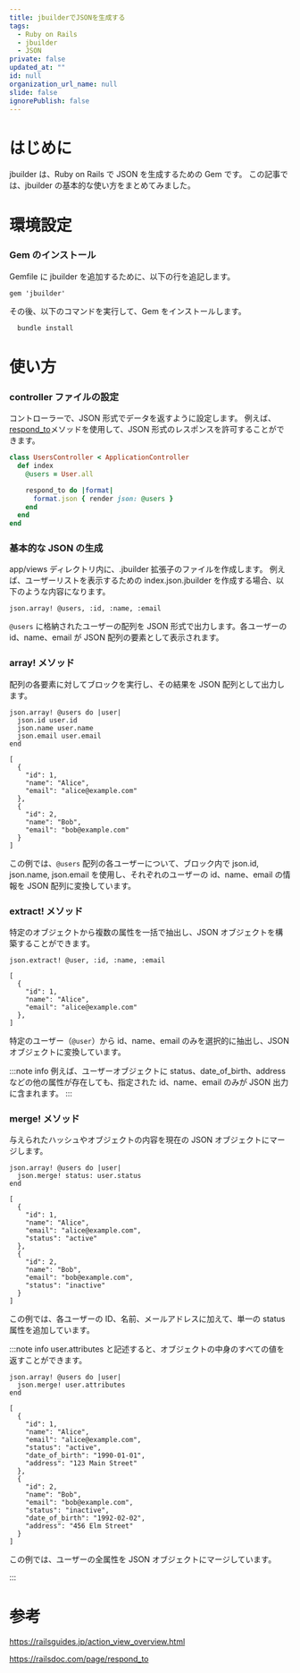 ```yaml
---
title: jbuilderでJSONを生成する
tags:
  - Ruby on Rails
  - jbuilder
  - JSON
private: false
updated_at: ""
id: null
organization_url_name: null
slide: false
ignorePublish: false
---
```


# はじめに

jbuilder は、Ruby on Rails で JSON を生成するための Gem です。
この記事では、jbuilder の基本的な使い方をまとめてみました。

# 環境設定

### Gem のインストール

Gemfile に jbuilder を追加するために、以下の行を追記します。

```ruby:Gemfile
gem 'jbuilder'
```

その後、以下のコマンドを実行して、Gem をインストールします。

```bash
  bundle install
```

# 使い方

### controller ファイルの設定

コントローラーで、JSON 形式でデータを返すように設定します。
例えば、[respond_to](https://railsdoc.com/page/respond_to)メソッドを使用して、JSON 形式のレスポンスを許可することができます。

```ruby:app/controllers/UsersController.rb
class UsersController < ApplicationController
  def index
    @users = User.all

    respond_to do |format|
      format.json { render json: @users }
    end
  end
end
```

### 基本的な JSON の生成

app/views ディレクトリ内に、.jbuilder 拡張子のファイルを作成します。
例えば、ユーザーリストを表示するための index.json.jbuilder を作成する場合、以下のような内容になります。

```ruby:app/views/users/index.json.jbuilder
json.array! @users, :id, :name, :email
```

`@users` に格納されたユーザーの配列を JSON 形式で出力します。各ユーザーの id、name、email が JSON 配列の要素として表示されます。

### array! メソッド

配列の各要素に対してブロックを実行し、その結果を JSON 配列として出力します。

```ruby:app/views/users/index.json.jbuilder
json.array! @users do |user|
  json.id user.id
  json.name user.name
  json.email user.email
end
```

```ruby:出力例
[
  {
    "id": 1,
    "name": "Alice",
    "email": "alice@example.com"
  },
  {
    "id": 2,
    "name": "Bob",
    "email": "bob@example.com"
  }
]
```

この例では、`@users` 配列の各ユーザーについて、ブロック内で json.id, json.name, json.email を使用し、それぞれのユーザーの id、name、email の情報を JSON 配列に変換しています。

### extract! メソッド

特定のオブジェクトから複数の属性を一括で抽出し、JSON オブジェクトを構築することができます。

```ruby:app/views/users/index.json.jbuilder
json.extract! @user, :id, :name, :email
```

```ruby:出力例
[
  {
    "id": 1,
    "name": "Alice",
    "email": "alice@example.com"
  },
]
```

特定のユーザー（`@user`）から id、name、email のみを選択的に抽出し、JSON オブジェクトに変換しています。

:::note info
例えば、ユーザーオブジェクトに status、date_of_birth、address などの他の属性が存在しても、指定された id、name、email のみが JSON 出力に含まれます。
:::

### merge! メソッド

与えられたハッシュやオブジェクトの内容を現在の JSON オブジェクトにマージします。

```ruby:app/views/users/index.json.jbuilder
json.array! @users do |user|
  json.merge! status: user.status
end
```

```ruby:出力例
[
  {
    "id": 1,
    "name": "Alice",
    "email": "alice@example.com",
    "status": "active"
  },
  {
    "id": 2,
    "name": "Bob",
    "email": "bob@example.com",
    "status": "inactive"
  }
]
```

この例では、各ユーザーの ID、名前、メールアドレスに加えて、単一の status 属性を追加しています。

:::note info
user.attributes と記述すると、オブジェクトの中身のすべての値を返すことができます。

```ruby:app/views/users/index.json.jbuilder
json.array! @users do |user|
  json.merge! user.attributes
end
```

```ruby:出力例
[
  {
    "id": 1,
    "name": "Alice",
    "email": "alice@example.com",
    "status": "active",
    "date_of_birth": "1990-01-01",
    "address": "123 Main Street"
  },
  {
    "id": 2,
    "name": "Bob",
    "email": "bob@example.com",
    "status": "inactive",
    "date_of_birth": "1992-02-02",
    "address": "456 Elm Street"
  }
]
```

この例では、ユーザーの全属性を JSON オブジェクトにマージしています。

:::

# 参考

https://railsguides.jp/action_view_overview.html

https://railsdoc.com/page/respond_to

